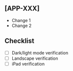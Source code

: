 ## [APP-XXX]

- Change 1
- Change 2

## Checklist

- [ ] Dark/light mode verification
- [ ] Landscape verification
- [ ] iPad verification
